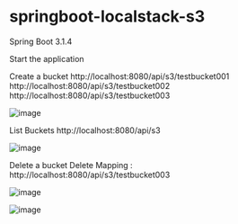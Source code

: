 # springboot-localstack-s3
Spring Boot 3.1.4


Start the application

Create a bucket
http://localhost:8080/api/s3/testbucket001
http://localhost:8080/api/s3/testbucket002
http://localhost:8080/api/s3/testbucket003

![image](https://github.com/srss-pocs/springboot-localstack-s3/assets/145287517/009ac8b2-80bb-48e2-a6e0-0c89b5aa15dd)

List Buckets
http://localhost:8080/api/s3

![image](https://github.com/srss-pocs/springboot-localstack-s3/assets/145287517/6fb44092-83b6-473f-ae2c-d11a0685b2f3)


Delete a bucket
Delete Mapping : http://localhost:8080/api/s3/testbucket003

![image](https://github.com/srss-pocs/springboot-localstack-s3/assets/145287517/2081d35d-2bd1-4545-99f1-7f5c9b7116ff)



![image](https://github.com/srss-pocs/springboot-localstack-s3/assets/145287517/abd5a530-e255-4267-8eb8-1ebaaa96eaac)

